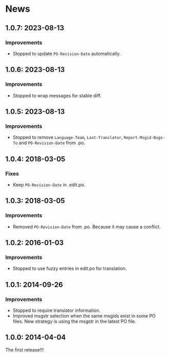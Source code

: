 # News

## 1.0.7: 2023-08-13

### Improvements

 * Stopped to update `PO-Revision-Date` automatically.

## 1.0.6: 2023-08-13

### Improvements

 * Stopped to wrap messages for stable diff.

## 1.0.5: 2023-08-13

### Improvements

 * Stopped to remove `Language-Team`, `Last-Translator`,
   `Report-Msgid-Bugs-To` and `PO-Revision-Date` from .po.

## 1.0.4: 2018-03-05

### Fixes

 * Keep `PO-Revision-Date` in .edit.po.

## 1.0.3: 2018-03-05

### Improvements

 * Removed `PO-Revision-Date` from .po. Because it may cause a conflict.

## 1.0.2: 2016-01-03

### Improvements

 * Stopped to use fuzzy entries in edit.po for translation.

## 1.0.1: 2014-09-26

### Improvements

  * Stopped to require translator information.
  * Improved msgstr selection when the same msgids exist in some PO files.
    New strategy is using the msgstr in the latest PO file.

## 1.0.0: 2014-04-04

The first release!!!
